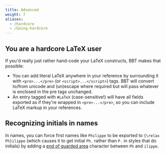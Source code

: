 ```yaml
---
title: Advanced
weight: 7
aliases:
  - /hardcore
  - /Going-hardcore
---
```

## You are a hardcore LaTeX user

If you'd really just rather hand-code your LaTeX constructs, BBT makes that possible:

* You can add literal LaTeX anywhere in your reference by surrounding it with `<pre>...</pre>` (or `<script>...</script>`) tags. BBT will
  convert to/from unicode and (un)escape where required but will pass whatever is enclosed in the pre tags unchanged.
* An entry tagged with `#LaTeX` (case-sensitive!) will have all fields exported as if they're wrapped in
  `<pre>...</pre>`, so you can include LaTeX markup in your references.

## Recognizing initials in names

In names, you can force first names like `Philippe` to be exported to `{\relax Ph}ilippe` (which causes it to get initial `Ph.` rather than `P.` in styles that do initials) by adding a [end of guarded area](http://www.fileformat.info/info/unicode/char/0097/index.htm) character between `Ph` and `ilippe`.
